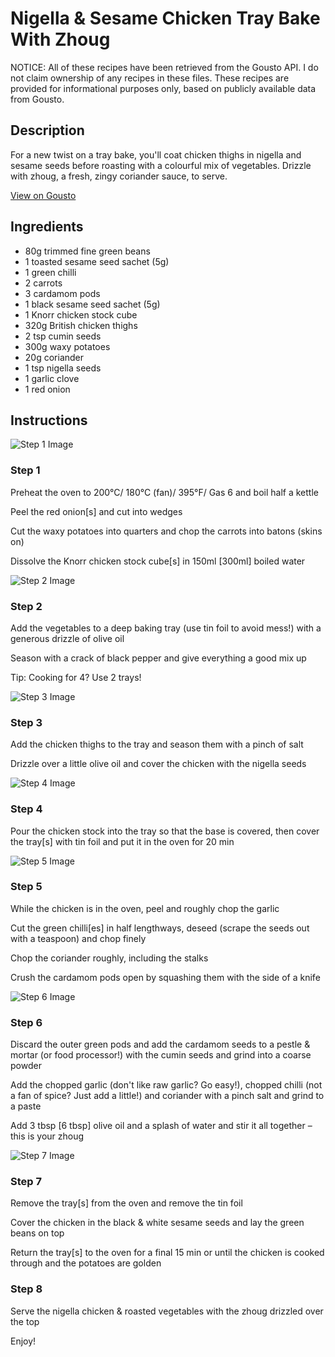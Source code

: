 # Nigella & Sesame Chicken Tray Bake With Zhoug

NOTICE: All of these recipes have been retrieved from the Gousto API. I do not claim ownership of any recipes in these files. These recipes are provided for informational purposes only, based on publicly available data from Gousto.

## Description

For a new twist on a tray bake, you'll coat chicken thighs in nigella and sesame seeds before roasting with a colourful mix of vegetables. Drizzle with zhoug, a fresh, zingy coriander sauce, to serve.

[View on Gousto](https://www.gousto.co.uk/recipes/cookbook/nigella-sesame-chicken-tray-bake-with-zhoug)

## Ingredients

- 80g trimmed fine green beans
- 1 toasted sesame seed sachet (5g)
- 1 green chilli
- 2 carrots
- 3 cardamom pods
- 1 black sesame seed sachet (5g)
- 1 Knorr chicken stock cube
- 320g British chicken thighs
- 2 tsp cumin seeds
- 300g waxy potatoes
- 20g coriander
- 1 tsp nigella seeds
- 1 garlic clove
- 1 red onion

## Instructions

![Step 1 Image](https://production-media.gousto.co.uk/cms/recipe-step-image/Step-1-1603213750040-x200.jpg)

### Step 1

Preheat the oven to 200°C/ 180°C (fan)/ 395°F/ Gas 6 and boil half a kettle

Peel the red onion<span class="text-danger">[s] </span>and cut into wedges

Cut the waxy potatoes into quarters and chop the carrots into batons (skins on)

Dissolve the Knorr chicken stock cube<span class="text-danger">[s]</span> in 150ml <span class="text-danger">[300ml]</span> boiled water

![Step 2 Image](https://production-media.gousto.co.uk/cms/recipe-step-image/Step-2-1603213771070-x200.jpg)

### Step 2

Add the vegetables to a deep baking tray (use tin foil to avoid mess!) with a generous drizzle of olive oil

Season with a crack of black pepper and give everything a good mix up

Tip: Cooking for 4? Use 2 trays!

![Step 3 Image](https://production-media.gousto.co.uk/cms/recipe-step-image/Step-3-1603213775287-x200.jpg)

### Step 3

Add the chicken thighs to the tray and season them with a pinch of salt

Drizzle over a little olive oil and cover the chicken with the nigella seeds

![Step 4 Image](https://production-media.gousto.co.uk/cms/recipe-step-image/Step-4-1603213779785-x200.jpg)

### Step 4

Pour the chicken stock into the tray so that the base is covered, then cover the tray<span class="text-danger">[s]</span> with tin foil and put it in the oven for 20 min

![Step 5 Image](https://production-media.gousto.co.uk/cms/recipe-step-image/Step-5-1603213784630-x200.jpg)

### Step 5

While the chicken is in the oven, peel and roughly chop the garlic

Cut the green chilli<span class="text-danger">[es]</span> in half lengthways, deseed (scrape the seeds out with a teaspoon) and chop finely

Chop the coriander roughly, including the stalks

Crush the cardamom pods open by squashing them with the side of a knife

![Step 6 Image](https://production-media.gousto.co.uk/cms/recipe-step-image/Step-6-1603213789236-x200.jpg)

### Step 6

Discard the outer green pods and add the cardamom seeds to a pestle & mortar (or food processor!) with the cumin seeds and grind into a coarse powder

Add the chopped garlic (don't like raw garlic? Go easy!), chopped chilli (not a fan of spice? Just add a little!) and coriander with a pinch salt and grind to a paste

Add 3 tbsp <span class="text-danger">[6 tbsp]</span> olive oil and a splash of water and stir it all together – this is your zhoug

![Step 7 Image](https://production-media.gousto.co.uk/cms/recipe-step-image/Step-7-1603213793774-x200.jpg)

### Step 7

Remove the tray<span class="text-danger">[s] </span>from the oven and remove the tin foil

Cover the chicken in the black & white sesame seeds and lay the green beans on top

Return the tray<span class="text-danger">[s] </span>to the oven for a final 15 min or until the chicken is cooked through and the potatoes are golden

### Step 8

Serve the nigella chicken & roasted vegetables with the zhoug drizzled over the top

Enjoy!

